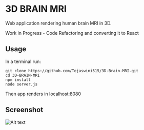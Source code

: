 # 3D BRAIN MRI
Web application rendering human brain MRI in 3D.

Work in Progress - Code Refactoring and converting it to React

## Usage
In a terminal run:

```
git clone https://github.com/Tejaswini515/3D-Brain-MRI.git
cd 3D-BRAIN-MRI
npm install
node server.js
```
Then app renders in localhost:8080

## Screenshot

![Alt text](./src/Images/screenshot.png?raw=true "Brain MRI")


